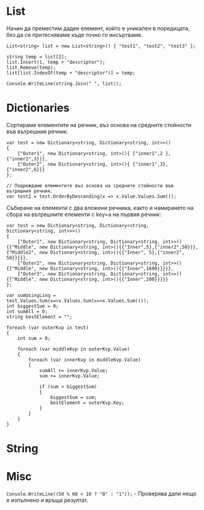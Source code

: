 # List
Начин да преместим даден елемент, който е уникален в поредицата, без да се притесняваме къде точно го инсъртваме.
```
List<string> list = new List<string>() { "test1", "test2", "test3" };

string temp = list[2];
list.Insert(1, temp + "descriptor");
list.Remove(temp);
list[list.IndexOf(temp + "descriptor")] = temp;

Console.WriteLine(string.Join(" ", list));
```
# Dictionaries
Сортираме елементите на речник, въз основа на средните стойности във вътрешния речник.
```
var test = new Dictionary<string, Dictionary<string, int>>()
{
    {"Outer1", new Dictionary<string, int>(){ {"inner1",2 },{"inner2",3}}},
    {"Outer2", new Dictionary<string, int>(){ {"inner1",3}, {"inner2",6}}}
};

// Подреждаме елементите въз основа на средните стойности във вътрешния речник.
var test2 = test.OrderByDescending(x => x.Value.Values.Sum());
```
Събиране на елементи с два вложени речника, както и намирането на сбора на вътрешните елементи с key=a на първия речник:
```
var test = new Dictionary<string, Dictionary<string, Dictionary<string, int>>>()
{
    {"Outer1", new Dictionary<string, Dictionary<string, int>>(){{"Middle", new Dictionary<string, int>(){{"Inner",5},{"inner2",50}}},{"Middle2", new Dictionary<string, int>(){{"Inner", 5},{"inner2", 50}}}}},
    {"Outer2", new Dictionary<string, Dictionary<string, int>>(){{"Middle", new Dictionary<string, int>(){{"Inner",1600}}}}},
    {"Outer3", new Dictionary<string, Dictionary<string, int>>(){{"Middle", new Dictionary<string, int>(){{"Inner",200}}}}}
};

var sumUsingLinq = test.Values.Sum(x=>x.Values.Sum(x=>x.Values.Sum()));
int biggestSum = 0;
int sumAll = 0;
string bestElement = "";

foreach (var outerKvp in test)
{
    int sum = 0;

    foreach (var middleKvp in outerKvp.Value)
    {
        foreach (var innerKvp in middleKvp.Value)
        {
            sumAll += innerKvp.Value;
            sum += innerKvp.Value;

            if (sum > biggestSum)
            {
                biggestSum = sum;     
                bestElement = outerKvp.Key;
            }
        }
    }
}
```
# String
# Misc
`Console.WriteLine((50 % 60 < 10 ? "0" : "1"));` - Проверява дали нещо е изпълнено и връща резултат.